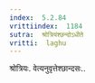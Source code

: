 ```yaml
---
index:  5.2.84
vrittiindex:  1184
sutra:  श्रोत्रियंश्छन्दोऽधीते
vritti:  laghu 
---
```


श्रोत्रियः. वेत्यनुवृत्तेश्छान्दसः..

